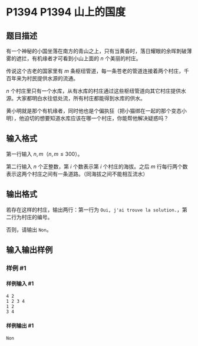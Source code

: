 # P1394 P1394 山上的国度

## 题目描述

有一个神秘的小国坐落在南方的青山之上，只有当黄昏时，落日耀眼的余晖刺破薄雾的遮拦，有机缘者才可看到小山上面的 $n$ 个美丽的村庄。

传说这个古老的国家里有 $m$ 条枢纽管道，每一条苍老的管道连接着两个村庄，千百年来为村民提供水源的流通。

$n$ 个村庄里只有一个水库，从有水库的村庄通过这些枢纽管道向其它村庄提供水源。大家都明白水往低处流，所有村庄都能得到水库的供水。

黄小明就是那个有机缘者，同时他也是个偏执狂（把小猫绑在一起的那个变态小明），他迫切的想要知道水库应该在哪一个村庄，你能帮他解决疑惑吗？


## 输入格式

第一行输入 $n,m$（$n,m \leq 300$）。

第二行输入 $n$ 个正整数，第 $i$ 个数表示第 $i$ 个村庄的海拔。之后 $m$ 行每行两个数表示这两个村庄之间有一条道路。（同海拔之间不能相互流水）


## 输出格式

若存在这样的村庄，输出两行：第一行为 `Oui, j'ai trouve la solution.`，第二行为村庄的编号。

否则，请输出 `Non`。

## 输入输出样例

### 样例 #1

#### 样例输入 #1

```
4 2
1 2 3 4
1 2
3 4
```

#### 样例输出 #1

```
Non
```
